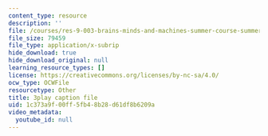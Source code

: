 ```yaml
---
content_type: resource
description: ''
file: /courses/res-9-003-brains-minds-and-machines-summer-course-summer-2015/1c373a9f00ff5fb48b28d61df8b6209a_EAWpLeor4Zk.vtt
file_size: 79459
file_type: application/x-subrip
hide_download: true
hide_download_original: null
learning_resource_types: []
license: https://creativecommons.org/licenses/by-nc-sa/4.0/
ocw_type: OCWFile
resourcetype: Other
title: 3play caption file
uid: 1c373a9f-00ff-5fb4-8b28-d61df8b6209a
video_metadata:
  youtube_id: null
---
```

